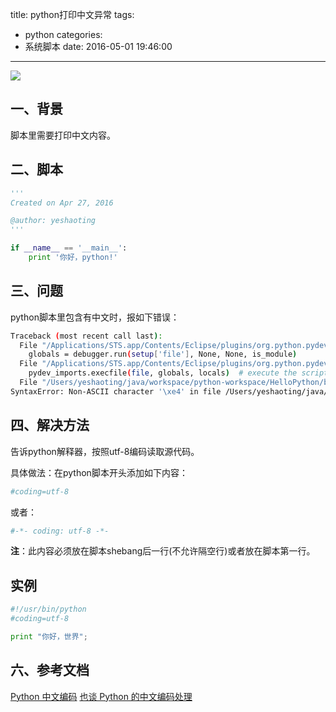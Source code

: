 title: python打印中文异常
tags:
  - python
categories:
  - 系统脚本
date: 2016-05-01 19:46:00
---

<img src="/asserts/images/logo/python.png" class="img-logo img-center" />


## 一、背景
脚本里需要打印中文内容。


## 二、脚本
``` python
'''
Created on Apr 27, 2016

@author: yeshaoting
'''

if __name__ == '__main__':
    print '你好，python!'
```


## 三、问题
python脚本里包含有中文时，报如下错误：
``` bash
Traceback (most recent call last):
  File "/Applications/STS.app/Contents/Eclipse/plugins/org.python.pydev_4.5.5.201603221110/pysrc/pydevd.py", line 1529, in <module>
    globals = debugger.run(setup['file'], None, None, is_module)
  File "/Applications/STS.app/Contents/Eclipse/plugins/org.python.pydev_4.5.5.201603221110/pysrc/pydevd.py", line 936, in run
    pydev_imports.execfile(file, globals, locals)  # execute the script
  File "/Users/yeshaoting/java/workspace/python-workspace/HelloPython/base/HelloWorld.py", line 8
SyntaxError: Non-ASCII character '\xe4' in file /Users/yeshaoting/java/workspace/python-workspace/HelloPython/base/HelloWorld.py on line 8, but no encoding declared; see http://python.org/dev/peps/pep-0263/ for details
```

<!-- more -->

## 四、解决方法
告诉python解释器，按照utf-8编码读取源代码。

具体做法：在python脚本开头添加如下内容：
``` python
#coding=utf-8
```
或者：
``` python
#-*- coding: utf-8 -*-
```

**注**：此内容必须放在脚本shebang后一行(不允许隔空行)或者放在脚本第一行。


## 实例
``` python
#!/usr/bin/python
#coding=utf-8

print "你好，世界";
```


## 六、参考文档
[Python 中文编码](http://www.runoob.com/python/python-chinese-encoding.html)
[也谈 Python 的中文编码处理](http://in355hz.iteye.com/blog/1860787)
